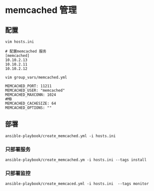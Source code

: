 # memcached 管理

## 配置

` vim hosts.ini `
```
# 配置memcached 服务
[memcached]
10.10.2.13
10.10.2.11
10.10.2.12
```

` vim group_vars/memcached.yml `
```
MEMCACHED_PORT: 11211
MEMCACHED_USER: "memcached"
MEMCACHED_MAXCONN: 1024
#MB
MEMCACHED_CACHESIZE: 64
MEMCACHED_OPTIONS: ""
```

## 部署

```
ansible-playbook/create_memcached.yml -i hosts.ini 
```

### 只部署服务

```
ansible-playbook/create_memcached.ym -i hosts.ini --tags install
```

### 只部署监控

```
ansible-playbook/create_memcaced.yml -i hosts.ini  --tags monitor
```

